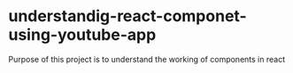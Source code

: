 # understandig-react-componet-using-youtube-app
Purpose of this project is to understand the working of components in react
